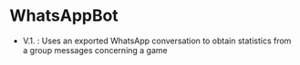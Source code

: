 # WhatsAppBot
- V.1. : Uses an exported WhatsApp conversation to obtain statistics from a group messages concerning a game

